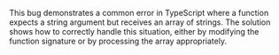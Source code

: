 This bug demonstrates a common error in TypeScript where a function expects a string argument but receives an array of strings.  The solution shows how to correctly handle this situation, either by modifying the function signature or by processing the array appropriately.